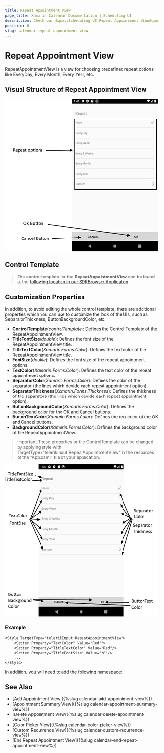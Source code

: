 ```yaml
---
title: Repeat Appointment View
page_title: Xamarin Calendar Documentation | Scheduling UI
description: Check our &quot;Scheduling UI Repeat Appointment View&quot; documentation article for Telerik Calendar for Xamarin control.
position: 6
slug: calendar-repeat-appointment-view
---
```


# Repeat Appointment View

RepeatAppointmentView is a view for choosing predefined repeat options like EveryDay, Every Month, Every Year, etc.

## Visual Structure of Repeat Appointment View

![Scheduling UI Repeat Appointment View](images/calendar-repeat-appointment-view.png)

## Control Template

> The control template for the **RepeatAppointmentView** can be found at the [following location in our SDKBrowser Application](https://github.com/telerik/xamarin-forms-sdk/blob/master/XamarinSDK/SDKBrowser/SDKBrowser/Examples/CalendarControl/SchedulingCategory/SchedulingUIViews/RepeatAppointmentView.xaml).

## Customization Properties 

In addition, to avoid editing the whole control template, there are additional properties which you can use to customize the look of the UIs, such as SeparatorThickness, ButtonBackgroundColor, etc.  

* **ControlTemplate**(*controlTemplate*): Defines the Control Template of the RepeatAppointmentView.
* **TitleFontSize**(*double*): Defines the font size of the RepeatAppointmentView title.
* **TitleTextColor**(*Xamarin.Forms.Color*): Defines the text color of the RepeatAppointmentView title.
* **FontSize**(*double*): Defines the font size of the repeat appointment options.
* **TextColor**(*Xamarin.Forms.Color*): Defines the text color of the repeat appointment options.
* **SeparatorColor**(*Xamarin.Forms.Color*): Defines the color of the separator (the lines which devide each repeat appointment option).
* **SeparatorThickness**(*Xamarin.Forms.Thickness*): Defines the thickness of the separators (the lines which devide each repeat appointment option).
* **ButtonBackgroundColor**(*Xamarin.Forms.Color*): Defines the background color for the OK and Cancel buttons.
* **ButtonTextColor**(*Xamarin.Forms.Color*): Defines the text color of the OK and Cancel buttons.
* **BackgroundColor**(*Xamarin.Forms.Color*): Defines the background color of the RepeatAppointmentView.

>important These properties or the ControlTemplate can be changed by applying style with TargetType="telerikInput:RepeatAppointmentView" in the  resources of the “App.xaml” file of your application. 

![Scheduling UI Repeat Appointment View Properties](images/calendar-repeat-appointment-view-properties.png)

### Example

```XAML
<Style TargetType="telerikInput:RepeatAppointmentView">
    <Setter Property="TextColor" Value="Red"/>
    <Setter Property="TitleTextColor" Value="Red"/>
    <Setter Property="TitleFontSize" Value="20"/>
	...
</Style>
```

In addition, you will need to add the following namespace: 

<snippet id='xmlns-telerikinput'/>

## See Also

* [Add Appointment View]({%slug calendar-add-appointment-view%})
* [Appointment Summery View]({%slug calendar-appointment-summary-view%})
* [Delete Appointment View]({%slug calendar-delete-appointment-view%})
* [Color Picker View]({%slug calendar-color-picker-view%})
* [Custom Recurrence View]({%slug calendar-custom-recurrence-view%})
* [End Repeat Appointment View]({%slug calendar-end-repeat-appointment-view%})
